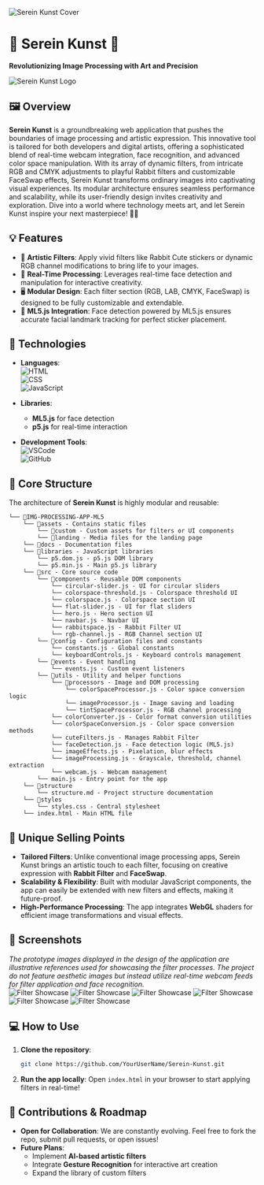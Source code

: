 ![Serein Kunst Cover](/assets/UI-Figma/cover.png)

# 🌸 **Serein Kunst** 🌸

**Revolutionizing Image Processing with Art and Precision**

![Serein Kunst Logo](/assets/landing/LOGO.png)

## 🖼️ **Overview**

**Serein Kunst** is a groundbreaking web application that pushes the boundaries of image processing and artistic expression. This innovative tool is tailored for both developers and digital artists, offering a sophisticated blend of real-time webcam integration, face recognition, and advanced color space manipulation. With its array of dynamic filters, from intricate RGB and CMYK adjustments to playful Rabbit filters and customizable FaceSwap effects, Serein Kunst transforms ordinary images into captivating visual experiences. Its modular architecture ensures seamless performance and scalability, while its user-friendly design invites creativity and exploration. Dive into a world where technology meets art, and let Serein Kunst inspire your next masterpiece! 🌟🎨

## 💡 **Features**

- 🎨 **Artistic Filters**: Apply vivid filters like Rabbit Cute stickers or dynamic RGB channel modifications to bring life to your images.
- 🎥 **Real-Time Processing**: Leverages real-time face detection and manipulation for interactive creativity.
- 🖥️ **Modular Design**: Each filter section (RGB, LAB, CMYK, FaceSwap) is designed to be fully customizable and extendable.
- 🧠 **ML5.js Integration**: Face detection powered by ML5.js ensures accurate facial landmark tracking for perfect sticker placement.

## 🚀 **Technologies**

- **Languages**:  
  ![HTML](https://img.shields.io/badge/HTML-5-orange?logo=html5)  
  ![CSS](https://img.shields.io/badge/CSS-3-blue?logo=css3)  
  ![JavaScript](https://img.shields.io/badge/JavaScript-ES6-yellow?logo=javascript)

- **Libraries**:

  - **ML5.js** for face detection
  - **p5.js** for real-time interaction

- **Development Tools**:  
  ![VSCode](https://img.shields.io/badge/VSCode-Editor-blue?logo=visualstudiocode)  
  ![GitHub](https://img.shields.io/badge/GitHub-Repo-black?logo=github)

## 🔧 **Core Structure**

The architecture of **Serein Kunst** is highly modular and reusable:

```
└── 📁IMG-PROCESSING-APP-ML5
    └── 📁assets - Contains static files
        └── 📁custom - Custom assets for filters or UI components
        └── 📁landing - Media files for the landing page
    └── 📁docs - Documentation files
    └── 📁libraries - JavaScript libraries
        └── p5.dom.js - p5.js DOM library
        └── p5.min.js - Main p5.js library
    └── 📁src - Core source code
        └── 📁components - Reusable DOM components
            └── circular-slider.js - UI for circular sliders
            └── colorspace-threshold.js - Colorspace threshold UI
            └── colorspace.js - Colorspace section UI
            └── flat-slider.js - UI for flat sliders
            └── hero.js - Hero section UI
            └── navbar.js - Navbar UI
            └── rabbitspace.js - Rabbit Filter UI
            └── rgb-channel.js - RGB Channel section UI
        └── 📁config - Configuration files and constants
            └── constants.js - Global constants
            └── keyboardControls.js - Keyboard controls management
        └── 📁events - Event handling
            └── events.js - Custom event listeners
        └── 📁utils - Utility and helper functions
            └── 📁processors - Image and DOM processing
                └── colorSpaceProcessor.js - Color space conversion logic
                └── imageProcessor.js - Image saving and loading
                └── tintSpaceProcessor.js - RGB channel processing
            └── colorConverter.js - Color format conversion utilities
            └── colorSpaceConversion.js - Color space conversion methods
            └── cuteFilters.js - Manages Rabbit Filter
            └── faceDetection.js - Face detection logic (ML5.js)
            └── imageEffects.js - Pixelation, blur effects
            └── imageProcessing.js - Grayscale, threshold, channel extraction
            └── webcam.js - Webcam management
        └── main.js - Entry point for the app
    └── 📁structure
        └── structure.md - Project structure documentation
    └── 📁styles
        └── styles.css - Central stylesheet
    └── index.html - Main HTML file
```

## 🎯 **Unique Selling Points**

- **Tailored Filters**: Unlike conventional image processing apps, Serein Kunst brings an artistic touch to each filter, focusing on creative expression with **Rabbit Filter** and **FaceSwap**.
- **Scalability & Flexibility**: Built with modular JavaScript components, the app can easily be extended with new filters and effects, making it future-proof.
- **High-Performance Processing**: The app integrates **WebGL** shaders for efficient image transformations and visual effects.

## 📸 **Screenshots**  
*The prototype images displayed in the design of the application are illustrative references used for showcasing the filter processes. The project do not feature aesthetic images but instead utilize real-time webcam feeds for filter application and face recognition.*  
![Filter Showcase](/assets/UI-Figma/Frame1.png)
![Filter Showcase](/assets/UI-Figma/Frame2.png)
![Filter Showcase](/assets/UI-Figma/Frame3.png)
![Filter Showcase](/assets/UI-Figma/Frame4.png)
![Filter Showcase](/assets/UI-Figma/Frame5.png)
![Filter Showcase](/assets/UI-Figma/Frame6.png)

## 💻 **How to Use**

1. **Clone the repository**:
   ```bash
   git clone https://github.com/YourUserName/Serein-Kunst.git
   ```
2. **Run the app locally**:
   Open `index.html` in your browser to start applying filters in real-time!

## 🌈 **Contributions & Roadmap**

- **Open for Collaboration**: We are constantly evolving. Feel free to fork the repo, submit pull requests, or open issues!
- **Future Plans**:
  - Implement **AI-based artistic filters**
  - Integrate **Gesture Recognition** for interactive art creation
  - Expand the library of custom filters

